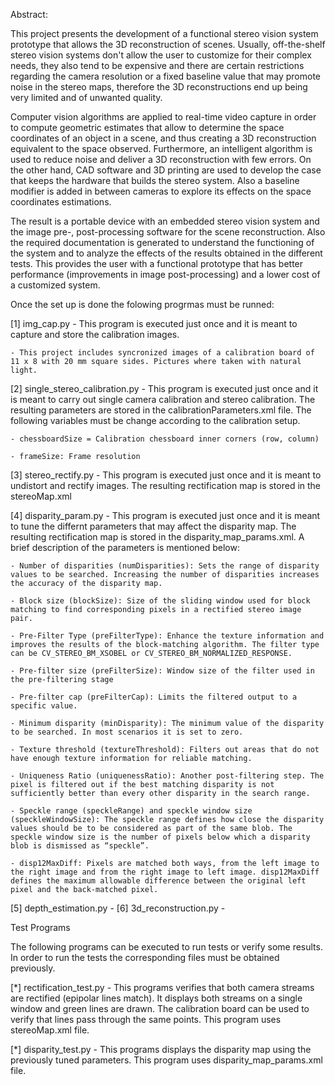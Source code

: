 Abstract:

This project presents the development of a functional stereo vision system prototype that allows the 3D reconstruction of scenes. Usually, off-the-shelf stereo vision systems don't allow the user to customize for their complex needs, they also tend to be expensive and there are certain restrictions regarding the camera resolution or a fixed baseline value that may promote noise in the stereo maps, therefore the 3D reconstructions end up being very limited and of unwanted quality. 

Computer vision algorithms are applied to real-time video capture in order to compute geometric estimates that allow to determine the space coordinates of an object in a scene, and thus creating a 3D reconstruction equivalent to the space observed. Furthermore, an intelligent algorithm is used to reduce noise and deliver a 3D reconstruction with few errors.  On the other hand, CAD software and 3D printing are used to develop the case that keeps the hardware that builds the stereo system. Also a baseline modifier is added in between cameras to explore its effects on the space coordinates estimations.

The result is a portable device with an embedded stereo vision system and the image  pre-, post-processing software for the scene reconstruction. Also the required documentation is generated to understand the functioning of the system and to analyze the effects of the results obtained in the different tests. This provides the user with a functional prototype that has better performance (improvements in image post-processing) and a lower cost of a customized system.


Once the set up is done the folowing progrmas must be runned:

[1] img_cap.py - This program is executed just once and it is meant to capture and store the calibration images.

    - This project includes syncronized images of a calibration board of 11 x 8 with 20 mm square sides. Pictures where taken with natural light.

[2] single_stereo_calibration.py - This program is executed just once and it is meant to carry out single camera calibration and stereo calibration. The resulting parameters are stored in the calibrationParameters.xml file. The following variables must be change according to the calibration setup.

    - chessboardSize = Calibration chessboard inner corners (row, column)

    - frameSize: Frame resolution

[3] stereo_rectify.py - This program is executed just once and it is meant to undistort and rectify images. The resulting rectification map is stored in the stereoMap.xml

[4] disparity_param.py - This program is executed just once and it is meant to tune the differnt parameters that may affect the disparity map. The resulting rectification map is stored in the disparity_map_params.xml. A brief description of the parameters is mentioned below:

    - Number of disparities (numDisparities): Sets the range of disparity values to be searched. Increasing the number of disparities increases the accuracy of the disparity map.

    - Block size (blockSize): Size of the sliding window used for block matching to find corresponding pixels in a rectified stereo image pair.

    - Pre-Filter Type (preFilterType): Enhance the texture information and improves the results of the block-matching algorithm. The filter type can be CV_STEREO_BM_XSOBEL or CV_STEREO_BM_NORMALIZED_RESPONSE.

    - Pre-filter size (preFilterSize): Window size of the filter used in the pre-filtering stage

    - Pre-filter cap (preFilterCap): Limits the filtered output to a specific value.
    
    - Minimum disparity (minDisparity): The minimum value of the disparity to be searched. In most scenarios it is set to zero.
    
    - Texture threshold (textureThreshold): Filters out areas that do not have enough texture information for reliable matching.
    
    - Uniqueness Ratio (uniquenessRatio): Another post-filtering step. The pixel is filtered out if the best matching disparity is not sufficiently better than every other disparity in the search range. 
    
    - Speckle range (speckleRange) and speckle window size (speckleWindowSize): The speckle range defines how close the disparity values should be to be considered as part of the same blob. The speckle window size is the number of pixels below which a disparity blob is dismissed as “speckle”.
    
    - disp12MaxDiff: Pixels are matched both ways, from the left image to the right image and from the right image to left image. disp12MaxDiff defines the maximum allowable difference between the original left pixel and the back-matched pixel.

[5] depth_estimation.py - 
[6] 3d_reconstruction.py - 


Test Programs

The following programs can be executed to run tests or verify some results. In order to run the tests the corresponding files must be obtained previously.

[*] rectification_test.py - This programs verifies that both camera streams are rectified (epipolar lines match). It displays both streams on a single window and green lines are drawn. The calibration board can be used to verify that lines pass through the same points. This program uses stereoMap.xml file.

[*] disparity_test.py - This programs displays the disparity map using the previously tuned parameters. This program uses disparity_map_params.xml file.